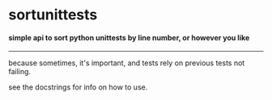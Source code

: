 # sortunittests
#### simple api to sort python unittests by line number, or however you like
___
because sometimes, it's important, and tests rely on previous tests not failing.

see the docstrings for info on how to use.
